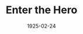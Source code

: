 ---
title: Enter the Hero
date: 1925-02-24
closing_date:
layout: productions
playbill:
Theatre: Theatre Jacksonville
cast:
- Mrs. Carey: Annie M. Pratt
- Annie Carey: Isabel Williams
- Ruth Carey: Jessie Cameron
- Harold: W. McL. Christie
crew:
- Director: Marjory Brash
- Stage Setting: Dick Grether
orchestra:
external_links:
---